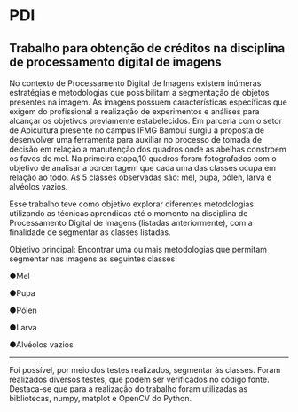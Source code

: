 # PDI
Trabalho para obtenção de créditos na disciplina de processamento digital de imagens
---


No contexto de Processamento Digital de Imagens existem inúmeras estratégias e
metodologias que possibilitam a segmentação de objetos presentes na imagem. As imagens
possuem características específicas que exigem do profissional a realização de experimentos e
análises para alcançar os objetivos previamente estabelecidos.
Em parceria com o setor de Apicultura presente no campus IFMG Bambuí surgiu a proposta de
desenvolver uma ferramenta para auxiliar no processo de tomada de decisão em relação a
manutenção dos quadros onde as abelhas constroem os favos de mel. Na primeira etapa,10
quadros foram fotografados com o objetivo de analisar a porcentagem que cada uma das classes
ocupa em relação ao todo. As 5 classes observadas são: mel, pupa, pólen, larva e alvéolos
vazios.

Esse trabalho teve como objetivo explorar diferentes metodologias utilizando as técnicas
aprendidas até o momento na disciplina de Processamento Digital de Imagens (listadas
anteriormente), com a finalidade de segmentar as classes listadas.

Objetivo principal: Encontrar uma ou mais metodologias que permitam segmentar nas
imagens as seguintes classes:

●Mel

●Pupa

●Pólen

●Larva

●Alvéolos vazios

---
Foi possível, por meio dos testes realizados, segmentar às classes. Foram realizados diversos testes, que podem
ser verificados no código fonte. Destaca-se que para a realização do
trabalho foram utilizadas as bibliotecas, numpy, matplot e OpenCV do Python.
